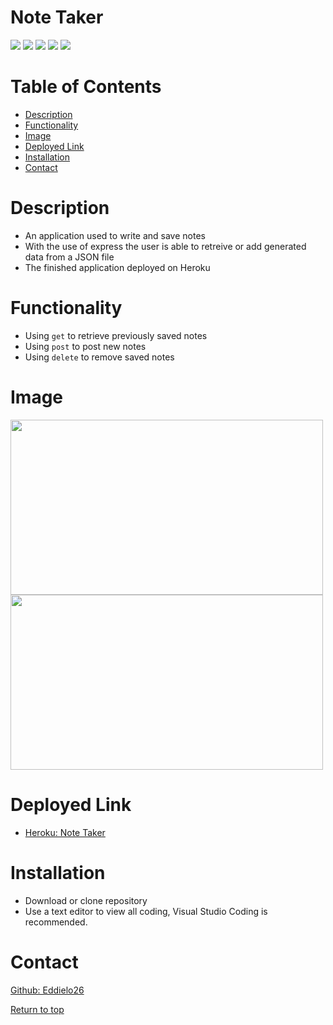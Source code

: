 # Note Taker

![](https://img.shields.io/badge/Javascript-yellow.svg)
![](https://img.shields.io/badge/JSON-blue.svg)
![](https://img.shields.io/badge/node.js-green.svg)
![](https://img.shields.io/badge/HTML-red.svg)
![](https://img.shields.io/badge/CSS-purple.svg)

# Table of Contents
* [Description](#description)
* [Functionality](#functionality)
* [Image](#image)
* [Deployed Link](#deployed-link)
* [Installation](#installation)
* [Contact](#contact)

# Description 
* An application used to write and save notes
* With the use of express the user is able to retreive or add generated data from a JSON file
* The finished application deployed on Heroku
# Functionality
* Using <code>get</code> to retrieve previously saved notes
* Using <code>post</code> to post new notes
* Using <code>delete</code> to remove saved notes

# Image
<img src="https://user-images.githubusercontent.com/94813193/158070583-083fdcd0-f1a5-4960-95d9-d3d8a3e8ccc8.png" width="500" height="280">
<img src="https://user-images.githubusercontent.com/94813193/158070627-3e166b4b-ccd8-46f7-be28-0d5bfc80aaba.png" width="500" height="280">

# Deployed Link
* <a href="https://ea-note-taker.herokuapp.com/">Heroku: Note Taker</a>

# Installation
* Download or clone repository
* Use a text editor to view all coding, Visual Studio Coding is recommended.

# Contact
<a href="https://github.com/Eddielo26">Github: Eddielo26</a>

[Return to top](#note-taker)
